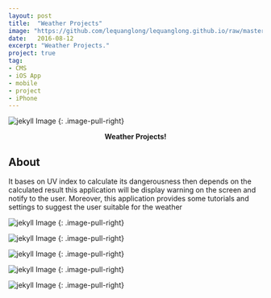 ```yaml
---
layout: post
title:  "Weather Projects"
image: "https://github.com/lequanglong/lequanglong.github.io/raw/master/assets/img/uv1-1.jpeg"
date:   2016-08-12
excerpt: "Weather Projects."
project: true
tag:
- CMS
- iOS App
- mobile
- project
- iPhone
---
```


![jekyll Image](https://github.com/lequanglong/lequanglong.github.io/raw/master/assets/img/uv1-1.jpeg)
{: .image-pull-right}

<center><b>Weather Projects!</b></center>

## About
 It bases on UV index to calculate its dangerousness then depends on the calculated result this application will be display warning on the screen and notify to the user. 
 Moreover, this application provides some tutorials and settings to suggest the user suitable for the weather

![jekyll Image](https://github.com/lequanglong/lequanglong.github.io/raw/master/assets/img/uv1-1.jpeg)
{: .image-pull-right}

![jekyll Image](https://github.com/lequanglong/lequanglong.github.io/raw/master/assets/img/uv2-1.jpeg)
{: .image-pull-right}

![jekyll Image](https://github.com/lequanglong/lequanglong.github.io/raw/master/assets/img/uv3-1.jpeg)
{: .image-pull-right}

![jekyll Image](https://github.com/lequanglong/lequanglong.github.io/raw/master/assets/img/uv4-1.jpeg)
{: .image-pull-right}

![jekyll Image](https://github.com/lequanglong/lequanglong.github.io/raw/master/assets/img/uv5-1.jpeg)
{: .image-pull-right}
